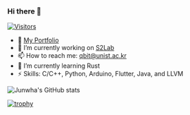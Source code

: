 ### Hi there 👋
[![Visitors](https://hits.seeyoufarm.com/api/count/incr/badge.svg?url=https%3A%2F%2Fgithub.com%2Fjunwha0511%2F&count_bg=%23A0B9F8&title_bg=%23555555&icon=&icon_color=%23E7E7E7&title=Visitors&edge_flat=false)](https://hits.seeyoufarm.com)
- 👀 [My Portfolio](https://www.linkedin.com/in/junwha/)
- 🔭 I’m currently working on [S2Lab](https://github.com/S2-Lab)
- 📫 How to reach me: qbit@unist.ac.kr
- :book: I’m currently learning Rust
- ⚡ Skills: C/C++, Python, Arduino, Flutter, Java, and LLVM 

![Junwha's GitHub stats](https://github-readme-stats.vercel.app/api?username=junwha0511&show=reviews,discussions_started,prs_merged)

[![trophy](https://github-profile-trophy.vercel.app/?username=junwha0511&row=1)](https://github.com/ryo-ma/github-profile-trophy)

<!--
**junwha0511/junwha0511** is a ✨ _special_ ✨ repository because its `README.md` (this file) appears on your GitHub profile.

Here are some ideas to get you started:

- 👯 I’m looking to collaborate on ...n
- 🤔 I’m looking for help with ...
- 💬 Ask me about ...
- 📫 How to reach me: ...
- 😄 Pronouns: ...
- ⚡ Fun fact: ...
-->
